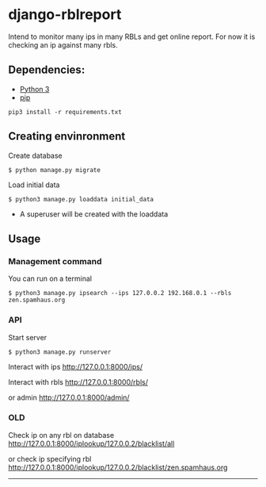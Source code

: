# django-rblreport
Intend to monitor many ips in many RBLs and get online report.
For now it is checking an ip against many rbls.


## Dependencies:

* [Python 3](https://www.python.org/downloads/)
* [pip](https://pip.pypa.io/en/stable/installing/)
```
pip3 install -r requirements.txt
```


## Creating envinronment 

Create database
```
$ python manage.py migrate
```
Load initial data
```
$ python3 manage.py loaddata initial_data
```

* A superuser will be created with the loaddata



## Usage 


### Management command

You can run on a terminal
```
$ python3 manage.py ipsearch --ips 127.0.0.2 192.168.0.1 --rbls zen.spamhaus.org
```


### API

Start server
```
$ python3 manage.py runserver
```

Interact with ips
<http://127.0.0.1:8000/ips/>

Interact with rbls
<http://127.0.0.1:8000/rbls/>

or admin
<http://127.0.0.1:8000/admin/>


### OLD
Check ip on any rbl on database
<http://127.0.0.1:8000/iplookup/127.0.0.2/blacklist/all>


or check ip specifying rbl
<http://127.0.0.1:8000/iplookup/127.0.0.2/blacklist/zen.spamhaus.org>



---